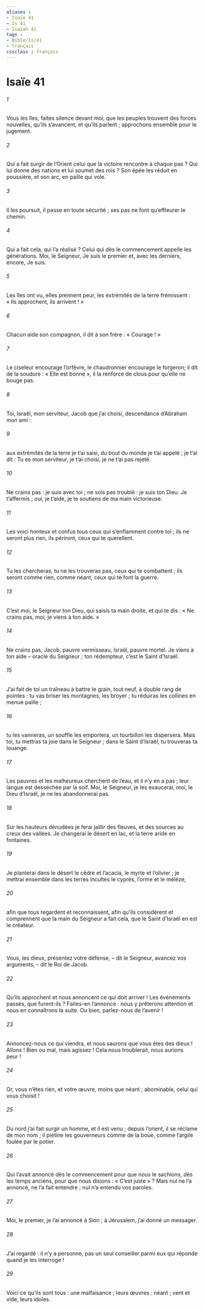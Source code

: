 ```yaml
---
aliases : 
- Isaïe 41
- Is 41
- Isaiah 41
tags : 
- Bible/Is/41
- français
cssclass : français
---
```


# Isaïe 41

###### 1
Vous les îles, faites silence devant moi,
que les peuples trouvent des forces nouvelles,
qu’ils s’avancent, et qu’ils parlent ;
approchons ensemble pour le jugement.
###### 2
Qui a fait surgir de l’Orient
celui que la victoire rencontre à chaque pas ?
Qui lui donne des nations
et lui soumet des rois ?
Son épée les réduit en poussière,
et son arc, en paille qui vole.
###### 3
Il les poursuit, il passe en toute sécurité ;
ses pas ne font qu’effleurer le chemin.
###### 4
Qui a fait cela, qui l’a réalisé ?
Celui qui dès le commencement
appelle les générations.
Moi, le Seigneur, Je suis le premier
et, avec les derniers, encore, Je suis.
###### 5
Les îles ont vu, elles prennent peur,
les extrémités de la terre frémissent :
« Ils approchent, ils arrivent ! »
###### 6
Chacun aide son compagnon,
il dit à son frère : « Courage ! »
###### 7
Le ciseleur encourage l’orfèvre,
le chaudronnier encourage le forgeron;
il dit de la soudure : « Elle est bonne »,
il la renforce de clous pour qu’elle ne bouge pas.
###### 8
Toi, Israël, mon serviteur,
Jacob que j’ai choisi,
descendance d’Abraham mon ami :
###### 9
aux extrémités de la terre je t’ai saisi,
du bout du monde je t’ai appelé ;
je t’ai dit : Tu es mon serviteur,
je t’ai choisi, je ne t’ai pas rejeté.
###### 10
Ne crains pas : je suis avec toi ;
ne sois pas troublé : je suis ton Dieu.
Je t’affermis ; oui, je t’aide,
je te soutiens de ma main victorieuse.
###### 11
Les voici honteux et confus
tous ceux qui s’enflamment contre toi ;
ils ne seront plus rien, ils périront,
ceux qui te querellent.
###### 12
Tu les chercheras, tu ne les trouveras pas,
ceux qui te combattent ;
ils seront comme rien, comme néant,
ceux qui te font la guerre.
###### 13
C’est moi, le Seigneur ton Dieu,
qui saisis ta main droite,
et qui te dis :
« Ne crains pas, moi, je viens à ton aide. »
###### 14
Ne crains pas, Jacob, pauvre vermisseau,
Israël, pauvre mortel.
Je viens à ton aide – oracle du Seigneur ;
ton rédempteur, c’est le Saint d’Israël.
###### 15
J’ai fait de toi un traîneau à battre le grain,
tout neuf, à double rang de pointes :
tu vas briser les montagnes, les broyer ;
tu réduiras les collines en menue paille ;
###### 16
tu les vanneras, un souffle les emportera,
un tourbillon les dispersera.
Mais toi, tu mettras ta joie dans le Seigneur ;
dans le Saint d’Israël, tu trouveras ta louange.
###### 17
Les pauvres et les malheureux cherchent de l’eau,
et il n’y en a pas ;
leur langue est desséchée par la soif.
Moi, le Seigneur, je les exaucerai,
moi, le Dieu d’Israël, je ne les abandonnerai pas.
###### 18
Sur les hauteurs dénudées je ferai jaillir des fleuves,
et des sources au creux des vallées.
Je changerai le désert en lac,
et la terre aride en fontaines.
###### 19
Je planterai dans le désert le cèdre et l’acacia,
le myrte et l’olivier ;
je mettrai ensemble dans les terres incultes
le cyprès, l’orme et le mélèze,
###### 20
afin que tous regardent et reconnaissent,
afin qu’ils considèrent et comprennent
que la main du Seigneur a fait cela,
que le Saint d’Israël en est le créateur.
###### 21
Vous, les dieux, présentez votre défense,
– dit le Seigneur,
avancez vos arguments,
– dit le Roi de Jacob.
###### 22
Qu’ils approchent et nous annoncent
ce qui doit arriver !
Les événements passés, que furent-ils ?
Faites-en l’annonce : nous y prêterons attention
et nous en connaîtrons la suite.
Ou bien, parlez-nous de l’avenir !
###### 23
Annoncez-nous ce qui viendra,
et nous saurons que vous êtes des dieux !
Allons ! Bien ou mal, mais agissez !
Cela nous troublerait, nous aurions peur !
###### 24
Or, vous n’êtes rien, et votre œuvre, moins que néant ;
abominable, celui qui vous choisit !
###### 25
Du nord j’ai fait surgir un homme, et il est venu ;
depuis l’orient, il se réclame de mon nom ;
il piétine les gouverneurs comme de la boue,
comme l’argile foulée par le potier.
###### 26
Qui l’avait annoncé dès le commencement
pour que nous le sachions,
dès les temps anciens, pour que nous disions :
« C’est juste » ?
Mais nul ne l’a annoncé, ne l’a fait entendre ;
nul n’a entendu vos paroles.
###### 27
Moi, le premier, je l’ai annoncé à Sion ;
à Jérusalem, j’ai donné un messager.
###### 28
J’ai regardé : il n’y a personne,
pas un seul conseiller parmi eux
qui réponde quand je les interroge !
###### 29
Voici ce qu’ils sont tous : une malfaisance ;
leurs œuvres : néant ;
vent et vide, leurs idoles.
